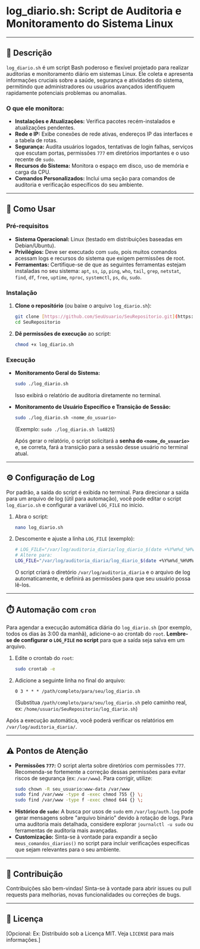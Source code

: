 # log_diario.sh: Script de Auditoria e Monitoramento do Sistema Linux

---

## 📝 Descrição

`log_diario.sh` é um script Bash poderoso e flexível projetado para realizar auditorias e monitoramento diário em sistemas Linux. Ele coleta e apresenta informações cruciais sobre a saúde, segurança e atividades do sistema, permitindo que administradores ou usuários avançados identifiquem rapidamente potenciais problemas ou anomalias.

### O que ele monitora:

* **Instalações e Atualizações:** Verifica pacotes recém-instalados e atualizações pendentes.
* **Rede e IP:** Exibe conexões de rede ativas, endereços IP das interfaces e a tabela de rotas.
* **Segurança:** Audita usuários logados, tentativas de login falhas, serviços que escutam portas, permissões `777` em diretórios importantes e o uso recente de `sudo`.
* **Recursos do Sistema:** Monitora o espaço em disco, uso de memória e carga da CPU.
* **Comandos Personalizados:** Inclui uma seção para comandos de auditoria e verificação específicos do seu ambiente.

---

## 🚀 Como Usar

### Pré-requisitos

* **Sistema Operacional:** Linux (testado em distribuições baseadas em Debian/Ubuntu).
* **Privilégios:** Deve ser executado com `sudo`, pois muitos comandos acessam logs e recursos do sistema que exigem permissões de root.
* **Ferramentas:** Certifique-se de que as seguintes ferramentas estejam instaladas no seu sistema: `apt`, `ss`, `ip`, `ping`, `who`, `tail`, `grep`, `netstat`, `find`, `df`, `free`, `uptime`, `nproc`, `systemctl`, `ps`, `du`, `sudo`.

### Instalação

1.  **Clone o repositório** (ou baixe o arquivo `log_diario.sh`):
    ```bash
    git clone [https://github.com/SeuUsuario/SeuRepositorio.git](https://github.com/SeuUsuario/SeuRepositorio.git)
    cd SeuRepositorio
    ```
2.  **Dê permissões de execução** ao script:
    ```bash
    chmod +x log_diario.sh
    ```

### Execução

* **Monitoramento Geral do Sistema:**
    ```bash
    sudo ./log_diario.sh
    ```
    Isso exibirá o relatório de auditoria diretamente no terminal.

* **Monitoramento de Usuário Específico e Transição de Sessão:**
    ```bash
    sudo ./log_diario.sh <nome_do_usuario>
    ```
    (Exemplo: `sudo ./log_diario.sh lu4825`)

    Após gerar o relatório, o script solicitará a **senha do `<nome_do_usuario>`** e, se correta, fará a transição para a sessão desse usuário no terminal atual.

---

## ⚙️ Configuração de Log

Por padrão, a saída do script é exibida no terminal. Para direcionar a saída para um arquivo de log (útil para automação), você pode editar o script `log_diario.sh` e configurar a variável `LOG_FILE` no início.

1.  Abra o script:
    ```bash
    nano log_diario.sh
    ```
2.  Descomente e ajuste a linha `LOG_FILE` (exemplo):
    ```bash
    # LOG_FILE="/var/log/auditoria_diaria/log_diario_$(date +%Y%m%d_%H%M%S).log"
    # Altere para:
    LOG_FILE="/var/log/auditoria_diaria/log_diario_$(date +%Y%m%d_%H%M%S).log"
    ```
    O script criará o diretório `/var/log/auditoria_diaria` e o arquivo de log automaticamente, e definirá as permissões para que seu usuário possa lê-los.

---

## ⏱️ Automação com `cron`

Para agendar a execução automática diária do `log_diario.sh` (por exemplo, todos os dias às 3:00 da manhã), adicione-o ao crontab do `root`. **Lembre-se de configurar o `LOG_FILE` no script** para que a saída seja salva em um arquivo.

1.  Edite o crontab do `root`:
    ```bash
    sudo crontab -e
    ```
2.  Adicione a seguinte linha no final do arquivo:
    ```cron
    0 3 * * * /path/completo/para/seu/log_diario.sh
    ```
    (Substitua `/path/completo/para/seu/log_diario.sh` pelo caminho real, ex: `/home/usuario/SeuRepositorio/log_diario.sh`)

Após a execução automática, você poderá verificar os relatórios em `/var/log/auditoria_diaria/`.

---

## ⚠️ Pontos de Atenção

* **Permissões `777`:** O script alerta sobre diretórios com permissões `777`. Recomenda-se fortemente a correção dessas permissões para evitar riscos de segurança (ex: `/var/www`). Para corrigir, utilize:
    ```bash
    sudo chown -R seu_usuario:www-data /var/www
    sudo find /var/www -type d -exec chmod 755 {} \;
    sudo find /var/www -type f -exec chmod 644 {} \;
    ```
* **Histórico de `sudo`:** A busca por usos de `sudo` em `/var/log/auth.log` pode gerar mensagens sobre "arquivo binário" devido à rotação de logs. Para uma auditoria mais detalhada, considere explorar `journalctl -u sudo` ou ferramentas de auditoria mais avançadas.
* **Customização:** Sinta-se à vontade para expandir a seção `meus_comandos_diarios()` no script para incluir verificações específicas que sejam relevantes para o seu ambiente.

---

## 🤝 Contribuição

Contribuições são bem-vindas! Sinta-se à vontade para abrir issues ou pull requests para melhorias, novas funcionalidades ou correções de bugs.

---

## 📄 Licença

[Opcional: Ex: Distribuído sob a Licença MIT. Veja `LICENSE` para mais informações.]

